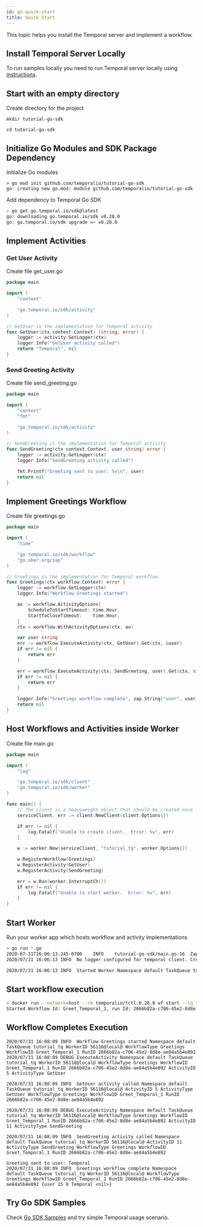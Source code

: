 ```yaml
---
id: go-quick-start
title: Quick Start
---
```


This topic helps you install the Temporal server and implement a workflow.

## Install Temporal Server Locally

To run samples locally you need to run Temporal server locally using [instructions](/docs/installing-server).

## Start with an empty directory

Create directory for the project

```
mkdir tutorial-go-sdk
```

```
cd tutorial-go-sdk
```

## Initialize Go Modules and SDK Package Dependency

Initialize Go modules

```
> go mod init github.com/temporalio/tutorial-go-sdk
go: creating new go.mod: module github.com/temporalio/tutorial-go-sdk
```

Add dependency to Temporal Go SDK

```bash
> go get go.temporal.io/sdk@latest
go: downloading go.temporal.io/sdk v0.28.0
go: go.temporal.io/sdk upgrade => v0.28.0
```

## Implement Activities

### Get User Activity

Create file get_user.go

```go
package main

import (
	"context"

	"go.temporal.io/sdk/activity"
)

// GetUser is the implementation for Temporal activity
func GetUser(ctx context.Context) (string, error) {
	logger := activity.GetLogger(ctx)
	logger.Info("GetUser activity called")
	return "Temporal", nil
}
```

### Send Greeting Activity

Create file send_greeting.go

```go
package main

import (
	"context"
	"fmt"

	"go.temporal.io/sdk/activity"
)

// SendGreeting is the implementation for Temporal activity
func SendGreeting(ctx context.Context, user string) error {
	logger := activity.GetLogger(ctx)
	logger.Info("SendGreeting activity called")

	fmt.Printf("Greeting sent to user: %v\n", user)
	return nil
}
```

## Implement Greetings Workflow

Create file greetings.go

```go
package main

import (
	"time"

	"go.temporal.io/sdk/workflow"
	"go.uber.org/zap"
)

// Greetings is the implementation for Temporal workflow
func Greetings(ctx workflow.Context) error {
	logger := workflow.GetLogger(ctx)
	logger.Info("Workflow Greetings started")

	ao := workflow.ActivityOptions{
		ScheduleToStartTimeout: time.Hour,
		StartToCloseTimeout:    time.Hour,
	}
	ctx = workflow.WithActivityOptions(ctx, ao)

	var user string
	err := workflow.ExecuteActivity(ctx, GetUser).Get(ctx, &user)
	if err != nil {
		return err
	}

	err = workflow.ExecuteActivity(ctx, SendGreeting, user).Get(ctx, nil)
	if err != nil {
		return err
	}

	logger.Info("Greetings workflow complete", zap.String("user", user))
	return nil
}
```

## Host Workflows and Activities inside Worker

Create file main.go

```go
package main

import (
	"log"

	"go.temporal.io/sdk/client"
	"go.temporal.io/sdk/worker"
)

func main() {
	// The client is a heavyweight object that should be created once
	serviceClient, err := client.NewClient(client.Options{})

	if err != nil {
		log.Fatalf("Unable to create client.  Error: %v", err)
	}

	w := worker.New(serviceClient, "tutorial_tq", worker.Options{})

	w.RegisterWorkflow(Greetings)
	w.RegisterActivity(GetUser)
	w.RegisterActivity(SendGreeting)

	err = w.Run(worker.InterruptCh())
	if err != nil {
		log.Fatalf("Unable to start worker.  Error: %v", err)
	}
}
```

## Start Worker

Run your worker app which hosts workflow and activity implementations

```bash
> go run *.go
2020-07-31T16:06:13.245-0700	INFO	tutorial-go-sdk/main.go:16	Zap logger created
2020/07/31 16:06:13 INFO  No logger configured for temporal client. Created default one.

2020/07/31 16:06:13 INFO  Started Worker Namespace default TaskQueue tutorial_tq WorkerID 56116@local@
```

## Start workflow execution

```bash
> docker run --network=host --rm temporalio/tctl:0.28.0 wf start --tq tutorial_tq -w Greet_Temporal_1 --wt Greetings --et 3600
Started Workflow Id: Greet_Temporal_1, run Id: 2666b82a-c706-45e2-8d8e-ae84a5b4e892
```

## Workflow Completes Execution

```
2020/07/31 16:08:09 INFO  Workflow Greetings started Namespace default TaskQueue tutorial_tq WorkerID 56116@local@ WorkflowType Greetings WorkflowID Greet_Temporal_1 RunID 2666b82a-c706-45e2-8d8e-ae84a5b4e892
2020/07/31 16:08:09 DEBUG ExecuteActivity Namespace default TaskQueue tutorial_tq WorkerID 56116@local@ WorkflowType Greetings WorkflowID Greet_Temporal_1 RunID 2666b82a-c706-45e2-8d8e-ae84a5b4e892 ActivityID 5 ActivityType GetUser

2020/07/31 16:08:09 INFO  GetUser activity called Namespace default TaskQueue tutorial_tq WorkerID 56116@local@ ActivityID 5 ActivityType GetUser WorkflowType Greetings WorkflowID Greet_Temporal_1 RunID 2666b82a-c706-45e2-8d8e-ae84a5b4e892

2020/07/31 16:08:09 DEBUG ExecuteActivity Namespace default TaskQueue tutorial_tq WorkerID 56116@local@ WorkflowType Greetings WorkflowID Greet_Temporal_1 RunID 2666b82a-c706-45e2-8d8e-ae84a5b4e892 ActivityID 11 ActivityType SendGreeting

2020/07/31 16:08:09 INFO  SendGreeting activity called Namespace default TaskQueue tutorial_tq WorkerID 56116@local@ ActivityID 11 ActivityType SendGreeting WorkflowType Greetings WorkflowID Greet_Temporal_1 RunID 2666b82a-c706-45e2-8d8e-ae84a5b4e892

Greeting sent to user: Temporal
2020/07/31 16:08:09 INFO  Greetings workflow complete Namespace default TaskQueue tutorial_tq WorkerID 56116@local@ WorkflowType Greetings WorkflowID Greet_Temporal_1 RunID 2666b82a-c706-45e2-8d8e-ae84a5b4e892 {user 15 0 Temporal <nil>}
```

## Try Go SDK Samples

Check [Go SDK Samples](https://github.com/temporalio/go-samples)
and try simple Temporal usage scenario.
